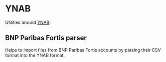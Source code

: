 # YNAB
Utilities around [YNAB](https://www.youneedabudget.com/).

## BNP Paribas Fortis parser
Helps to import files from BNP Paribas Fortis accounts by parsing their CSV format into the YNAB format.
